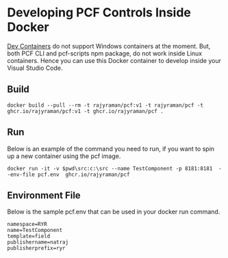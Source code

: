 # Developing PCF Controls Inside Docker

[Dev Containers](https://code.visualstudio.com/docs/remote/containers) do not support Windows containers at the moment. But, both PCF CLI and pcf-scripts npm package, do not work inside Linux containers. Hence you can use this Docker container to develop inside your Visual Studio Code.

## Build

```
docker build --pull --rm -t rajyraman/pcf:v1 -t rajyraman/pcf -t ghcr.io/rajyraman/pcf:v1 -t ghcr.io/rajyraman/pcf .
```

## Run

Below is an example of the command you need to run, if you want to spin up a new container using the pcf image.

```
docker run -it -v $pwd\src:c:\src --name TestComponent -p 8181:8181  --env-file pcf.env  ghcr.io/rajyraman/pcf
```

## Environment File

Below is the sample pcf.env that can be used in your docker run command.

```
namespace=RYR
name=TestComponent
template=field
publishername=natraj
publisherprefix=ryr
```
```